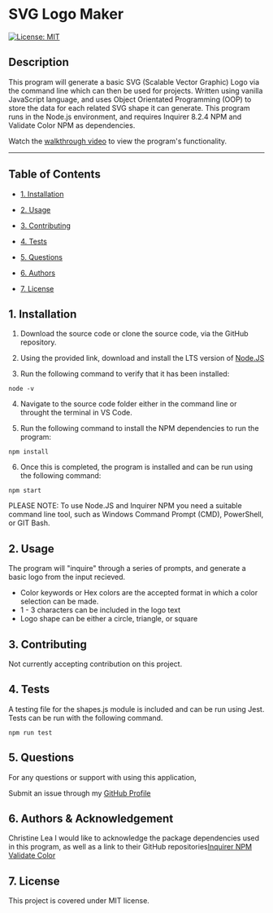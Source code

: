 # SVG Logo Maker
  
 [![License: MIT](https://img.shields.io/badge/License-MIT-yellow.svg)](https://opensource.org/licenses/MIT)
  
 ## Description 
  
 This program will generate a basic SVG (Scalable Vector Graphic) Logo via the command line which can then be used for projects. Written using vanilla JavaScript language, and uses Object Orientated Programming (OOP) to store the data for each related SVG shape it can generate. This program runs in the Node.js environment, and requires Inquirer 8.2.4 NPM and Validate Color NPM as dependencies.

 Watch the [walkthrough video]() to view the program's functionality.

 ---
  
 ## Table of Contents
  
 - [1. Installation](#1-installation)
  
 - [2. Usage](#2-usage)
  
 - [3. Contributing](#3-contributing)
  
 - [4. Tests](#4-tests)
  
 - [5. Questions](#5-questions)
  
 - [6. Authors](#6-authors)
  
 - [7. License](#-license)
  
 ## 1. Installation
  
1. Download the source code or clone the source code, via the GitHub repository.

2. Using the provided link, download and install the LTS version of
   [Node.JS](https://nodejs.org/en/download/current)

3. Run the following command to verify that it has been installed:

```
node -v
```

4. Navigate to the source code folder either in the command line or throught the terminal in VS Code.

5. Run the following command to install the NPM dependencies to run the program:

```
npm install
```

6. Once this is completed, the program is installed and can be run using the following command:

```
npm start
```

PLEASE NOTE: To use Node.JS and Inquirer NPM you need a suitable command line tool, such as Windows Command Prompt (CMD), PowerShell, or GIT Bash.
  
 ## 2. Usage 
  
The program will "inquire" through a series of prompts, and generate a basic logo from the input recieved. 
* Color keywords or Hex colors are the accepted format in which a color selection can be made. 
* 1 - 3 characters can be included in the logo text
* Logo shape can be either a circle, triangle, or square
  
 ## 3. Contributing 
  
Not currently accepting contribution on this project.
 
 ## 4. Tests
 A testing file for the shapes.js module is included and can be run using Jest. Tests can be run with the following command.
 ```
 npm run test
 ```
  
 ## 5. Questions
  
 For any questions or support with using this application, 
  
  Submit an issue through my [GitHub Profile](https://github.com/ChristineLea)
  
 ## 6. Authors & Acknowledgement
  
 Christine Lea
 I would like to acknowledge the package dependencies used in this program, as well as a link to their GitHub repositories[Inquirer NPM](https://github.com/SBoudrias/Inquirer.js) 
 [Validate Color](https://github.com/dreamyguy/validate-color)
 ## 7. License
  
 This project is covered under MIT license.

